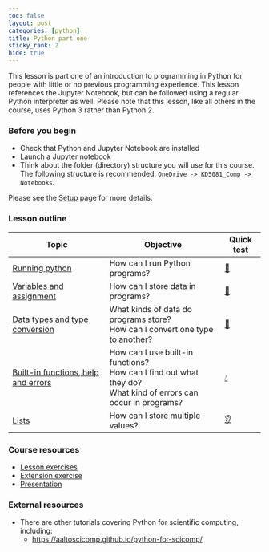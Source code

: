 ```yaml
---
toc: false
layout: post
categories: [python]
title: Python part one
sticky_rank: 2
hide: true
---
```


This lesson is part one of an introduction to programming in Python for people with little or no previous programming experience.  This lesson references the Jupyter Notebook, but can be followed using a regular Python interpreter as well. Please note that this lesson, like all others in the course, uses Python 3 rather than Python 2.

### Before you begin

- Check that Python and Jupyter Notebook are installed
- Launch a Jupyter notebook 
- Think about the folder (directory) structure you will use for this course. The following structure is recommended: `OneDrive -> KD5081_Comp -> Notebooks`.

Please see the [Setup](https://nu-cem.github.io/CompPhys/2021/08/02/Setup) page for more details.

### Lesson outline

| Topic | Objective | Quick test |
|-------|-----------|-----------|
|[Running python](https://nu-cem.github.io/CompPhys/2021/08/02/01-Running_Python)|How can I run Python programs? | [:running:](https://nu-cem.github.io/CompPhys/2021/08/02/01-Running_python-Qs.html) |
|[Variables and assignment](https://nu-cem.github.io/CompPhys/2021/08/02/02-Variables-Assignment)| How can I store data in programs? | [:nail_care:](https://nu-cem.github.io/CompPhys/2021/08/02/02-Variables-Assignment-Qs.html)|
| [Data types and type conversion](https://nu-cem.github.io/CompPhys/2021/08/02/Data-Types)| What kinds of data do programs store? <br/> How can I convert one type to another? | [:dancer:](https://nu-cem.github.io/CompPhys/2021/08/02/Data-Types-Qs) |
| [Built-in functions, help and errors](https://nu-cem.github.io/CompPhys/2021/08/02/Functions) |  How can I use built-in functions?<br/> How can I find out what they do?<br/> What kind of errors can occur in programs? | [:droplet:](https://nu-cem.github.io/CompPhys/2021/08/02/Functions-Qs) |
|[Lists](https://nu-cem.github.io/CompPhys/2021/08/02/Lists)| How can I store multiple values? | [:ear:](https://nu-cem.github.io/CompPhys/2021/08/02/Lists-Qs) |


### Course resources

- [Lesson exercises](https://nu-cem.github.io/CompPhys/2021/08/02/Python_one_exercises)
- [Extension exercise](https://nu-cem.github.io/CompPhys/2021/08/02/Python_one_extension)
- [Presentation](https://nu-cem.github.io/CompPhys/slides/Python_one_slides)

### External resources

- There are other tutorials covering Python for scientific computing, including:
  - https://aaltoscicomp.github.io/python-for-scicomp/

